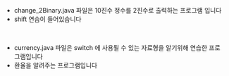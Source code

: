 + change_2Binary.java 파일은 10진수 정수를 2진수로 출력하는 프로그램 입니다
+ shift 연습이 들어있습니다
</br>

+  currency.java 파일은 switch 에 사용될 수 있는 자료형을 알기위해 연습한 프로그램입니다
+  환율을 알려주는 프로그램입니다

